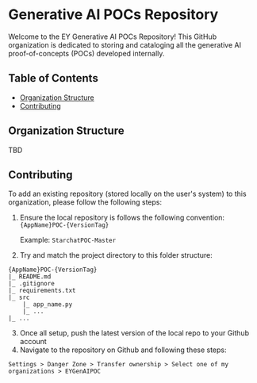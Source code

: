 # Generative AI POCs Repository

Welcome to the EY Generative AI POCs Repository! This GitHub organization is dedicated to storing and cataloging all the generative AI proof-of-concepts (POCs) developed internally.

## Table of Contents

- [Organization Structure](#organization-structure)
- [Contributing](#contributing)

## Organization Structure

TBD

## Contributing

To add an existing repository (stored locally on the user's system) to this organization, please follow the following steps:

1. Ensure the local repository is follows the following convention:`{AppName}POC-{VersionTag}`

    Example: `StarchatPOC-Master`

2. Try and match the project directory to this folder structure:

```
{AppName}POC-{VersionTag}
|_ README.md
|_ .gitignore
|_ requirements.txt
|_ src
    |_ app_name.py
    |_ ...
|_ ...
```

3. Once all setup, push the latest version of the local repo to your Github account
4. Navigate to the repository on Github and following these steps:

`Settings > Danger Zone > Transfer ownership > Select one of my organizations > EYGenAIPOC`
